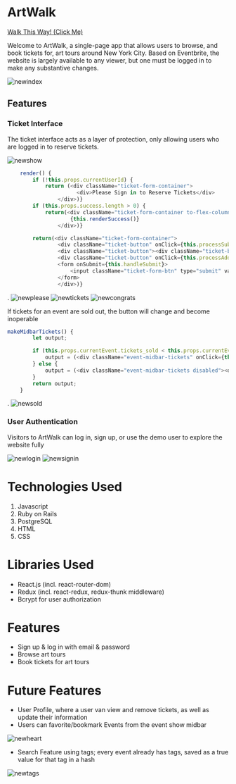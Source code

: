 # ArtWalk

[Walk This Way! (Click Me)](https://art-walk.herokuapp.com/#/)

Welcome to ArtWalk, a single-page app that allows users to browse, and book tickets for, art tours around New York City. Based on Eventbrite, the website is largely available to any viewer, but one must be logged in to make any substantive changes.

<img src="https://i.ibb.co/kM9Tp9B/newindex.png" alt="newindex" border="0">

## Features

### Ticket Interface


The ticket interface acts as a layer of protection, only allowing users who are logged in to reserve tickets.


<img src="https://i.ibb.co/1rcqnvV/newshow.png" alt="newshow" border="0">

```javascript
    render() {
        if (!this.props.currentUserId) {
            return (<div className="ticket-form-container">
                      <div>Please Sign in to Reserve Tickets</div>
                </div>)}
        if (this.props.success.length > 0) {
            return(<div className="ticket-form-container to-flex-column">
                    {this.renderSuccess()}
                </div>)}

        return(<div className="ticket-form-container">
                <div className="ticket-button" onClick={this.processSubtractTicket}><div className="ticket-button-text">-</div></div>
                <div className="ticket-button"><div className="ticket-button-text">{this.processTicketNumber()}</div></div>
                <div className="ticket-button" onClick={this.processAddTicket}><div className="ticket-button-text">+</div></div>
                <form onSubmit={this.handleSubmit}>
                    <input className="ticket-form-btn" type="submit" value="Submit" />
                </form>
                </div>)}
  ```



.
<img src="https://i.ibb.co/j55pgkW/newplease.png" alt="newplease" border="0">
<img src="https://i.ibb.co/304510t/newtickets.png" alt="newtickets" border="0">
<img src="https://i.ibb.co/gZXFQqb/newcongrats.png" alt="newcongrats" border="0">

If tickets for an event are sold out, the button will change and become inoperable

```javascript
makeMidbarTickets() {
        let output;

        if (this.props.currentEvent.tickets_sold < this.props.currentEvent.ticket_num) {
            output = (<div className="event-midbar-tickets" onClick={this.openModal}><div>Tickets</div></div>)
        } else {
            output = (<div className="event-midbar-tickets disabled"><div>Sold Out</div></div>)
        }
        return output;
    }
   ```

 .
<img src="https://i.ibb.co/VM7jt3p/newsold.png" alt="newsold" border="0">

### User Authentication

Visitors to ArtWalk can log in, sign up, or use the demo user to explore the website fully

<img src="https://i.ibb.co/1dfVWGx/newlogin.png" alt="newlogin" border="0">
<img src="https://i.ibb.co/W3y06hb/newsignin.png" alt="newsignin" border="0">


# Technologies Used
1. Javascript
2. Ruby on Rails
3. PostgreSQL
4. HTML
5. CSS

# Libraries Used
* React.js (incl. react-router-dom)
* Redux (incl. react-redux, redux-thunk middleware)
* Bcrypt for user authorization

# Features
* Sign up & log in with email & password
* Browse art tours
* Book tickets for art tours


# Future Features
* User Profile, where a user van view and remove tickets, as well as update their information
* Users can favorite/bookmark Events from the event show midbar

<img src="https://i.ibb.co/xJ8xBcL/newheart.png" alt="newheart" border="0">

* Search Feature using tags; every event already has tags, saved as a true value for that tag in a hash

<img src="https://i.ibb.co/DkktBx2/newtags.png" alt="newtags" border="0">
